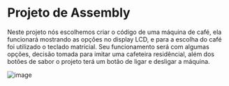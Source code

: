 # Projeto de Assembly
Neste projeto nós escolhemos criar o código de uma máquina de café, ela funcionará mostrando as opções no display LCD, e para a escolha do café foi utilizado o teclado matricial. Seu funcionamento será com algumas opções, decisão tomada para imitar uma cafeteira residêncial, além dos botões de sabor o projeto terá um botão de ligar e desligar a máquina.

![image](https://github.com/LeAlencar/projeto-assembly/assets/166167227/477ad181-a9d0-477e-bb65-2c1dc3cc5064)
